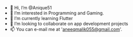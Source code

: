 - 👋 Hi, I’m @Anique51
- 👀 I’m interested in Programming and Gaming.
- 🌱 I’m currently learning Flutter
- 💞️ I’m looking to collaborate on app development projects
- 📫 You can e-mail me at 'aneeqmalik055@gmail.com'.

<!---
Anique51/Anique51 is a ✨ special ✨ repository because its `README.md` (this file) appears on your GitHub profile.
You can click the Preview link to take a look at your changes.
--->
